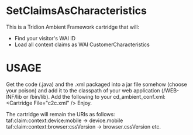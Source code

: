 SetClaimsAsCharacteristics
==========================

This is a Tridion Ambient Framework cartridge that will:
 - Find your visitor's WAI ID
 - Load all context claims as WAI CustomerCharacteristics


USAGE
=====

Get the code (.java) and the .xml packaged into a jar file somehow (choose your poison) and add it to the classpath of your web application (/WEB-INF/lib or /bin/lib).
Add the following to your cd_ambient_conf.xml:
&lt;Cartridge File="c2c.xml" /&gt;
Enjoy.

The cartridge will remain the URIs as follows:
taf:claim:context:device:mobile -> device.mobile
taf:claim:context:browser:cssVersion -> browser.cssVersion
etc.
